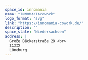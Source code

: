 ```yaml
---
space_id: innomania
name: "INNOMANIAcowork"
logo_format: "svg"
link: "https://innomania-cowork.de/"
description: ""
space_state: "Niedersachsen"
address: |
  Große Bäckerstraße 28 <br>
  21335
  Lüneburg
---
```

